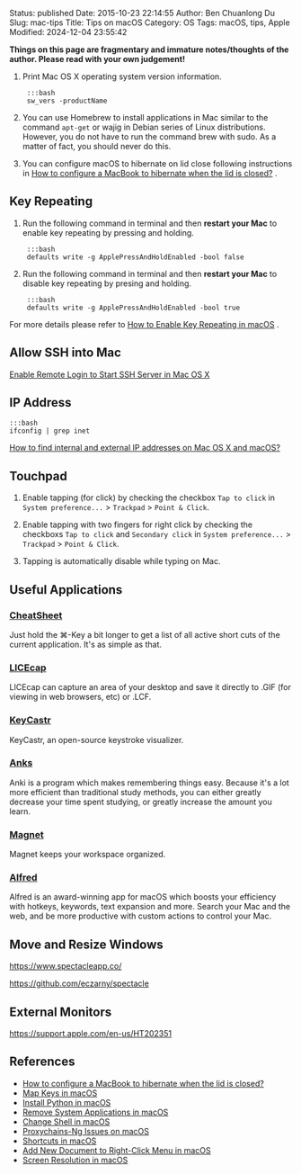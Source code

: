 Status: published
Date: 2015-10-23 22:14:55
Author: Ben Chuanlong Du
Slug: mac-tips
Title: Tips on macOS
Category: OS
Tags: macOS, tips, Apple
Modified: 2024-12-04 23:55:42

**Things on this page are fragmentary and immature notes/thoughts of the author. Please read with your own judgement!**

1. Print Mac OS X operating system version information.

        :::bash
        sw_vers -productName

2. You can use Homebrew to install applications in Mac
    similar to the command `apt-get` or wajig in Debian series of Linux distributions.
    However, you do not have to run the command brew with sudo.
    As a matter of fact, 
    you should never do this. 

3. You can configure macOS to hibernate on lid close
    following instructions in
    [How to configure a MacBook to hibernate when the lid is closed?](https://discussions.apple.com/thread/255421002?sortBy=rank)
    .

## Key Repeating 

1. Run the following command in terminal and then **restart your Mac** to enable key repeating by pressing and holding.

        :::bash
        defaults write -g ApplePressAndHoldEnabled -bool false

2. Run the following command in terminal and then **restart your Mac** to disable key repeating by presing and holding.

        :::bash
        defaults write -g ApplePressAndHoldEnabled -bool true

For more details please refer to
[How to Enable Key Repeating in macOS](https://www.howtogeek.com/267463/how-to-enable-key-repeating-in-macos/)
.

## Allow SSH into Mac

[Enable Remote Login to Start SSH Server in Mac OS X](http://osxdaily.com/2011/09/30/remote-login-ssh-server-mac-os-x/)

## IP Address

    :::bash
    ifconfig | grep inet

[How to find internal and external IP addresses on Mac OS X and macOS?](https://blog.pcrisk.com/mac/12377-how-to-find-out-your-ip-address-on-mac)


## Touchpad

1. Enable tapping (for click) by checking the checkbox `Tap to click`
    in `System preference...` > `Trackpad` > `Point & Click`.

2. Enable tapping with two fingers for right click by checking the checkboxs `Tap to click` and `Secondary click`
    in `System preference...` > `Trackpad` > `Point & Click`.

3. Tapping is automatically disable while typing on Mac.

## Useful Applications

### [CheatSheet](https://mediaatelier.com/CheatSheet/)

Just hold the ⌘-Key a bit longer to get a list of all active short cuts of the current application. It's as simple as that.

### [LICEcap](https://www.cockos.com/licecap/)

LICEcap can capture an area of your desktop and save it directly to .GIF (for viewing in web browsers, etc) or .LCF.

### [KeyCastr](https://github.com/keycastr/keycastr)

KeyCastr, an open-source keystroke visualizer.

### [Anks](https://apps.ankiweb.net/)

Anki is a program which makes remembering things easy. 
Because it's a lot more efficient than traditional study methods, 
you can either greatly decrease your time spent studying, or greatly increase the amount you learn.

### [Magnet](https://magnet.crowdcafe.com/)

Magnet keeps your workspace organized.

### [Alfred](https://www.alfredapp.com/)

Alfred is an award-winning app for macOS which boosts your efficiency with hotkeys, keywords, text expansion and more. 
Search your Mac and the web, and be more productive with custom actions to control your Mac.

## Move and Resize Windows

https://www.spectacleapp.co/

https://github.com/eczarny/spectacle

## External Monitors

https://support.apple.com/en-us/HT202351


## References

- [How to configure a MacBook to hibernate when the lid is closed?](https://discussions.apple.com/thread/255421002?sortBy=rank)
- [Map Keys in macOS](https://www.legendu.net/en/blog/map-keys-in-macos)
- [Install Python in macOS](https://www.legendu.net/en/blog/install-python-in-mac)
- [Remove System Applications in macOS](misc/content/2020/03/remove-system-applications-in-mac/remove-system-applications-in-mac.markdown)
- [Change Shell in macOS](https://www.legendu.net/en/blog/change-shell-in-mac)
- [Proxychains-Ng Issues on macOS](https://www.legendu.net/misc/blog/proxychains-ng-issues-on-mac)
- [Shortcuts in macOS](https://www.legendu.net/misc/blog/shortcuts-for-mac)
- [Add New Document to Right-Click Menu in macOS](https://www.legendu.net/misc/blog/add-new-document-to-right-click-menu-in-mac)
- [Screen Resolution in macOS](https://www.legendu.net/misc/blog/screen-resolution-in-macOS)
